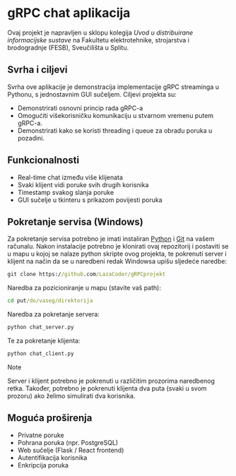 # gRPC chat aplikacija
Ovaj projekt je napravljen u sklopu kolegija _Uvod u distribuirane informacijske sustave_ na Fakultetu elektrotehnike, strojarstva i brodogradnje (FESB), Sveučilišta u Splitu.

## Svrha i ciljevi
Svrha ove aplikacije je demonstracija implementacije gRPC streaminga u Pythonu, s jednostavnim GUI sučeljem.
Ciljevi projekta su:
- Demonstrirati osnovni princip rada gRPC-a
- Omogućiti višekorisničku komunikaciju u stvarnom vremenu putem gRPC-a.
- Demonstrirati kako se koristi threading i queue za obradu poruka u pozadini.

## Funkcionalnosti
- Real-time chat između više klijenata
- Svaki klijent vidi poruke svih drugih korisnika
- Timestamp svakog slanja poruke
- GUI sučelje u tkinteru s prikazom povijesti poruka

## Pokretanje servisa (Windows)
Za pokretanje servisa potrebno je imati instaliran [Python](https://www.python.org/downloads/) i [Git](https://git-scm.com/downloads) na vašem računalu. Nakon instalacije potrebno je klonirati ovaj repozitorij i postaviti se u mapu u kojoj se nalaze python skripte ovog projekta, te pokrenuti server i klijent na način da se u naredbeni redak Windowsa upišu sljedeće naredbe:
```cmd 
git clone https://github.com/LazaCoder/gRPCprojekt 
```
Naredba za pozicioniranje u mapu (stavite vaš path):
```cmd 
cd put/do/vaseg/direktorija
```
Naredba za pokretanje servera:
```cmd 
python chat_server.py
```
Te za pokretanje klijenta:
```cmd
python chat_client.py
```
> [!NOTE]
> Server i klijent potrebno je pokrenuti u različitim prozorima naredbenog retka. Također, potrebno je pokrenuti klijenta dva puta (svaki u svom prozoru) ako želimo simulirati dva korisnika.

## Moguća proširenja
- Privatne poruke
- Pohrana poruka (npr. PostgreSQL)
- Web sučelje (Flask / React frontend)
- Autentifikacija korisnika
- Enkripcija poruka

